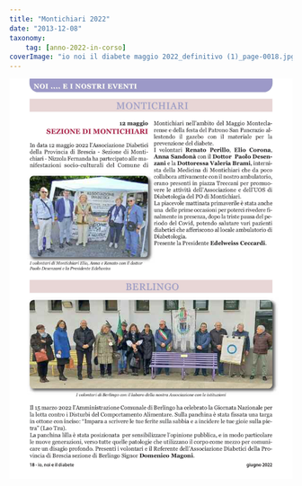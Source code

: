 ```yaml
---
title: "Montichiari 2022"
date: "2013-12-08"
taxonomy: 
    tag: [anno-2022-in-corso]
coverImage: "io noi il diabete maggio 2022_definitivo (1)_page-0018.jpg"
---
```


![montichiari 2022](images/io%20noi%20il%20diabete%20maggio%202022_definitivo%20(1)_page-0018.jpg)
